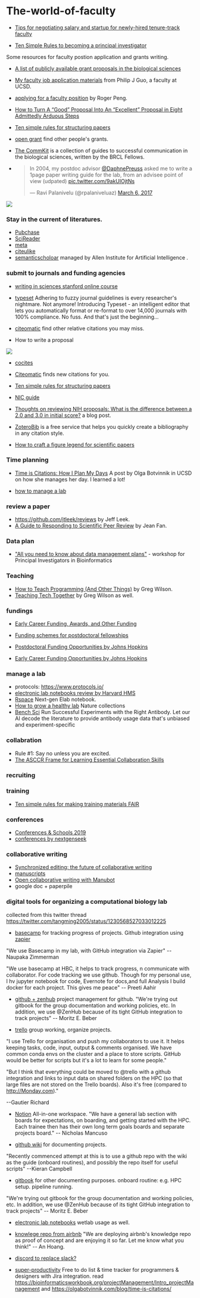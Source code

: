 # The-world-of-faculty

* [Tips for negotiating salary and startup for newly-hired tenure-track faculty](https://dynamicecology.wordpress.com/2017/03/01/tips-for-negotiating-salary-and-startup-for-newly-hired-tenure-track-faculty/)

* [Ten Simple Rules to becoming a principal investigator](https://journals.plos.org/ploscompbiol/article?id=10.1371/journal.pcbi.1007448)

Some resources for faculty postion application and grants writing.

* [A list of publicly available grant proposals in the biological sciences](https://jabberwocky.weecology.org/2012/08/10/a-list-of-publicly-available-grant-proposals-in-the-biological-sciences/)

* [My faculty job application materials](http://pgbovine.net/faculty-job-application-materials.htm) from Philip J Guo, a faculty at UCSD.

* [applying for a faculty position](http://effortreport.libsyn.com/15-applying-for-a-faculty-position) by Roger Peng.

* [How to Turn A “Good” Proposal Into An “Excellent” Proposal in Eight Admittedly Arduous Steps](https://hopejahrensurecanwrite.com/2014/06/02/how-to-turn-a-good-proposal-into-an-excellent-proposal-in-eight-admittedly-arduous-steps/)

* [Ten simple rules for structuring papers](http://biorxiv.org/content/early/2016/11/28/088278)
* [open grant](https://www.ogrants.org/) find other people's grants.

* [The CommKit](http://mitcommlab.mit.edu/broad/use-the-commkit/) is a collection of guides to successful communication in the biological sciences, written by the BRCL Fellows.

* <blockquote class="twitter-tweet" data-lang="en"><p lang="en" dir="ltr">In 2004, my postdoc advisor <a href="https://twitter.com/DaphnePreuss">@DaphnePreuss</a> asked me to write a 1page paper writing guide for the lab, from an advisee point of view (udpated) <a href="https://t.co/9akUIOjtNs">pic.twitter.com/9akUIOjtNs</a></p>&mdash; Ravi Palanivelu (@rpalaniveluaz) <a href="https://twitter.com/rpalaniveluaz/status/838861597862834180">March 6, 2017</a></blockquote>


![](https://github.com/crazyhottommy/The-world-of-faculty/blob/master/paper-writing-guide.jpg)

### Stay in the current of literatures.

* [Pubchase](https://www.pubchase.com/)
* [SciReader](http://www.scireader.org)
* [meta](https://meta.org/)
* [citeulike](http://www.citeulike.org/)
* [semanticscholoar](https://www.semanticscholar.org/) managed by Allen Institute for Artificial Intelligence
.
### submit to journals and funding agencies

* [writing in sciences stanford online course](https://www.coursera.org/learn/sciwrite/)
* [typeset](https://www.typeset.io/) Adhering to fuzzy journal guidelines is every researcher's nightmare. Not anymore! 
Introducing Typeset - an intelligent editor that lets you automatically format or re-format to over 14,000 journals with 100% compliance. No fuss. And that's just the beginning...

* [citeomatic](http://labs.semanticscholar.org/citeomatic/) find other relative citations you may miss.

* How to write a proposal  

![](https://github.com/crazyhottommy/The-world-of-faculty/blob/master/proposal.jpg)

* [cocites](http://www.cocites.com/)
* [Citeomatic](http://labs.semanticscholar.org/citeomatic/)  finds new citations for you.
* [Ten simple rules for structuring papers](http://www.biorxiv.org/content/early/2017/05/23/088278)
* [NIC guide](https://www.niaid.nih.gov/grants-contracts/write-research-plan)
* [Thoughts on reviewing NIH proposals: What is the difference between a 2.0 and 3.0 in initial score?](http://mistressoftheanimals.scientopia.org/2018/02/10/thoughts-on-reviewing-nih-proposals-what-is-the-difference-between-a-2-0-and-3-0-in-initial-score/) a blog post.

* [ZoteroBib](https://zbib.org/) is a free service that helps you quickly create a bibliography in any citation style.

* [How to craft a figure legend for scientific papers](https://blog.bioturing.com/2018/05/10/how-to-craft-a-figure-legend-for-scientific-papers/) 

### Time planning
* [Time is Citations: How I Plan My Days](https://olgabotvinnik.com/blog/time-is-citations/) A post by Olga Botvinnik in  UCSD on how she manages her day. I learned a lot!

* [how to manage a lab](http://www.labmanager.com/management-tips)

### review a paper

* https://github.com/jtleek/reviews by Jeff Leek.
* [A Guide to Responding to Scientific Peer Review](https://jef.works/blog/2020/06/17/responding-to-scientific-peer-review/) by Jean Fan.



### Data plan
* ["All you need to know about data management plans"](https://zenodo.org/record/803756#.WWelz9PyvUo) - workshop for Principal Investigators in Bioinformatics
### Teaching
* [How to Teach Programming (And Other Things)](http://third-bit.com/2017/05/31/how-to-teach-programming.html) by Greg Wilson.
* [Teaching Tech Together](http://teachtogether.tech/) by Greg Wilson as well.

### fundings

* [Early Career Funding, Awards, and Other Funding](https://docs.google.com/spreadsheets/d/1H1aj--VUYr7eMFk_T7x0Oh985LqbyyscXg2wAAevDnU/edit#gid=0) 

* [Funding schemes for postdoctoral fellowships](https://asntech.github.io/postdoc-funding-schemes/)
* [Postdoctoral Funding Opportunities by Johns Hopkins](https://research.jhu.edu/rdt/funding-opportunities/postdoctoral/)
* [Early Career Funding Opportunities by Johns Hopkins](https://research.jhu.edu/rdt/funding-opportunities/early-career/)

### manage a lab

* protocols: https://www.protocols.io/
* [electronic lab notebooks review by Harvard HMS](https://datamanagement.hms.harvard.edu/electronic-lab-notebooks)
* [Rspace](https://www.researchspace.com/) Next-gen Elab notebook.
* [How to grow a healthy lab](https://www.nature.com/collections/pmlcrkkyyq)  Nature collections
* [Bench Sci](https://www.benchsci.com/) Run Successful Experiments with the Right Antibody. Let our AI decode the literature to provide antibody usage data that's unbiased and experiment-specific

### collabration

* Rule #1: Say no unless you are excited.
* [The ASCCR Frame for Learning Essential Collaboration Skills](https://www.semanticscholar.org/paper/Essential-Collaboration-Skills%3A-The-ASCCR-Frame-for-Vance-Smith/8ddb0800fbf0a43e343809f9df92fe622b25f3f5)

### recruiting

### training

* [Ten simple rules for making training materials FAIR](https://journals.plos.org/ploscompbiol/article?id=10.1371/journal.pcbi.1007854)

### conferences

* [Conferences & Schools 2019](https://generegulation.org/conferences-2019/)
* [conferences by nextgenseek](http://nextgenseek.com/ngs-conferences/)

###  collaborative writing

* [Synchronized editing: the future of collaborative writing](https://www.nature.com/articles/d41586-020-00916-6)
* [manuscripts](https://www.manuscripts.io/about/)
* [Open collaborative writing with Manubot](https://manubot.org/)
* google doc + paperpile


### digital tools for organizing a computational biology lab

collected from this twitter thread https://twitter.com/tangming2005/status/1230568527033012225

* [basecamp](https://basecamp.com/) for tracking progress of projects. Github integration using [zapier](https://zapier.com/home)

"We use Basecamp in my lab, with GitHub integration via Zapier" -- Naupaka Zimmerman

"We use basecamp at HBC, it helps to track progress, n communicate with collaborator. For code tracking we use github. Though for my personal use, I hv jupyter notebook for code, Evernote for docs,and full Analysis I build docker for each project. This gives me peace" -- Preeti Aahir

* [github + zenhub](https://www.zenhub.com/) project management for github.
"We're trying out gitbook for the group documentation and working policies, etc. In addition, we use @ZenHub
 because of its tight GitHub integration to track projects" -- Moritz E. Beber
 
* [trello](https://trello.com/en-US) group working, organize projects.

"I use Trello for organisation and push my collaborators to use it. It helps keeping tasks, code, input, output & comments organised. We have common conda envs on the cluster and a place to store scripts. GitHub would be better for scripts but it's a lot to learn for some people."

"But I think that everything could be moved to @trello with a github integration and links to input data on shared folders on the HPC (so that large files are not stored on the Trello boards). Also it's free (compared to http://Monday.com)."

--Gautier Richard

* [Notion](https://www.notion.so/) All-in-one workspace.
"We have a general lab section with boards for expectations, on boarding, and getting started with the HPC. Each trainee then has their own long term goals boards and separate projects board." -- Nicholas Mancuso

* [github wiki](https://help.github.com/en/github/building-a-strong-community/about-wikis) for documenting projects.

"Recently commenced attempt at this is to use a github repo with the wiki as the guide (onboard routines), and possibly the repo itself for useful scripts" --Kieran Campbell
 
* [gitbook](https://www.gitbook.com/) for other documenting purposes. onboard routine: e.g. HPC setup. pipeline running.

"We're trying out gitbook for the group documentation and working policies, etc. In addition, we use @ZenHub
 because of its tight GitHub integration to track projects" -- Moritz E. Beber
 
* [electronic lab notebooks](https://datamanagement.hms.harvard.edu/electronic-lab-notebooks) wetlab usage as well.

* [knowlege repo from airbnb](https://github.com/airbnb/knowledge-repo)
"We are deploying airbnb's knowledge repo as proof of concept and are enjoying it so far. Let me know what you think!" -- An Hoang.

* [discord to replace slack?](https://discordapp.com/)

* [super-productivity](https://github.com/johannesjo/super-productivity) Free to do list & time tracker for programmers & designers with Jira integration. 
read https://bioinformaticsworkbook.org/projectManagement/Intro_projectManagement
and https://olgabotvinnik.com/blog/time-is-citations/
